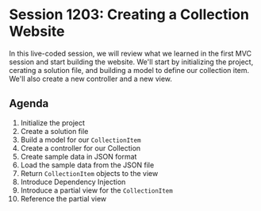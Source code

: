 # Session 1203: Creating a Collection Website

In this live-coded session, we will review what we learned in the first MVC session and start building the website.  We'll start by initializing the project, cerating a solution file, and building a model to define our collection item.  We'll also create a new controller and a new view.

## Agenda

1. Initialize the project
2. Create a solution file
3. Build a model for our `CollectionItem`
4. Create a controller for our Collection
5. Create sample data in JSON format
6. Load the sample data from the JSON file
7. Return `CollectionItem` objects to the view
8. Introduce Dependency Injection
9. Introduce a partial view for the `CollectionItem`
10. Reference the partial view

